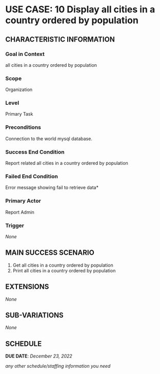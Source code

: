# USE CASE: 10 Display all cities in a country ordered by population

## CHARACTERISTIC INFORMATION

### Goal in Context

all cities in a country ordered by population

### Scope

Organization

### Level

Primary Task

### Preconditions

Connection to the world mysql database.

### Success End Condition

Report related all cities in a country ordered by population

### Failed End Condition

Error message showing fail to retrieve data*

### Primary Actor

Report Admin

### Trigger

*None*

## MAIN SUCCESS SCENARIO

1. Get all cities in a country ordered by population
2. Print all cities in a country ordered by population

## EXTENSIONS

*None*

## SUB-VARIATIONS

*None*

## SCHEDULE

**DUE DATE**: *December 23, 2022*

*any other schedule/staffing information you need*